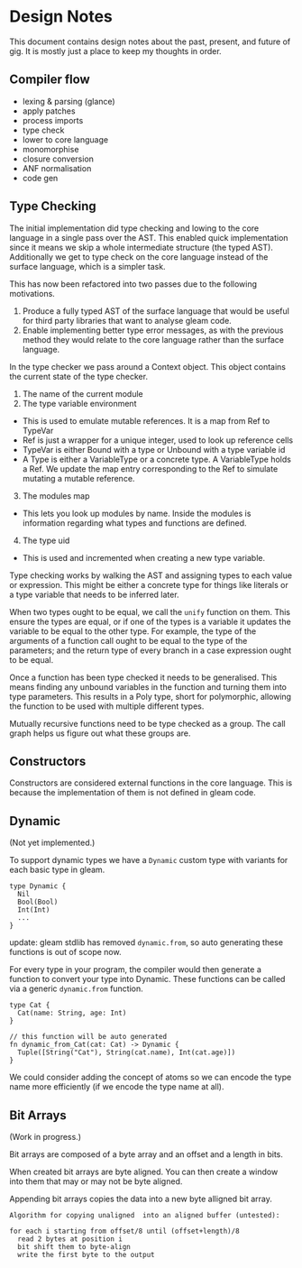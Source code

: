 # Design Notes

This document contains design notes about the past, present, and future of gig.
It is mostly just a place to keep my thoughts in order.

## Compiler flow

- lexing & parsing (glance)
- apply patches
- process imports
- type check
- lower to core language
- monomorphise
- closure conversion
- ANF normalisation
- code gen

## Type Checking

The initial implementation did type checking and lowing to the core language in
a single pass over the AST. This enabled quick implementation since it means
we skip a whole intermediate structure (the typed AST).
Additionally we get to type check on the core language instead of the surface
language, which is a simpler task.

This has now been refactored into two passes due to the following motivations.

1. Produce a fully typed AST of the surface language that would be useful for
   third party libraries that want to analyse gleam code.
2. Enable implementing better type error messages, as with the previous method
   they would relate to the core language rather than the surface language.

In the type checker we pass around a Context object. This object contains
the current state of the type checker.

1. The name of the current module
2. The type variable environment

- This is used to emulate mutable references. It is a map from Ref to TypeVar
- Ref is just a wrapper for a unique integer, used to look up reference cells
- TypeVar is either Bound with a type or Unbound with a type variable id
- A Type is either a VariableType or a concrete type. A VariableType holds a
  Ref. We update the map entry corresponding to the Ref to simulate mutating a
  mutable reference.

3. The modules map

- This lets you look up modules by name. Inside the modules is information
  regarding what types and functions are defined.

4. The type uid

- This is used and incremented when creating a new type variable.

Type checking works by walking the AST and assigning types to each value or
expression. This might be either a concrete type for things like literals or a
type variable that needs to be inferred later.

When two types ought to be equal, we call the `unify` function on them. This
ensure the types are equal, or if one of the types is a variable it updates
the variable to be equal to the other type.
For example, the type of the arguments of a function call ought to be equal to
the type of the parameters; and the return type of every branch in a case
expression ought to be equal.

Once a function has been type checked it needs to be generalised. This means
finding any unbound variables in the function and turning them into type
parameters. This results in a Poly type, short for polymorphic, allowing the
function to be used with multiple different types.

Mutually recursive functions need to be type checked as a group. The call graph
helps us figure out what these groups are.

## Constructors

Constructors are considered external functions in the core language. This is
because the implementation of them is not defined in gleam code.

## Dynamic

(Not yet implemented.)

To support dynamic types we have a `Dynamic` custom type with variants for each
basic type in gleam.

```gleam
type Dynamic {
  Nil
  Bool(Bool)
  Int(Int)
  ...
}
```

update: gleam stdlib has removed `dynamic.from`, so auto generating these
functions is out of scope now.

For every type in your program, the compiler would then generate a function to
convert your type into Dynamic.
These functions can be called via a generic `dynamic.from` function.

```gleam
type Cat {
  Cat(name: String, age: Int)
}

// this function will be auto generated
fn dynamic_from_Cat(cat: Cat) -> Dynamic {
  Tuple([String("Cat"), String(cat.name), Int(cat.age)])
}
```

We could consider adding the concept of atoms so we can encode the type name
more efficiently (if we encode the type name at all).

## Bit Arrays

(Work in progress.)

Bit arrays are composed of a byte array and an offset and a length in bits.

When created bit arrays are byte aligned. You can then create a window into them
that may or may not be byte aligned.

Appending bit arrays copies the data into a new byte alligned bit array.

```
Algorithm for copying unaligned  into an aligned buffer (untested):

for each i starting from offset/8 until (offset+length)/8
  read 2 bytes at position i
  bit shift them to byte-align
  write the first byte to the output
```
